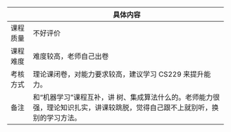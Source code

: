 |       | 具体内容 |
|-------|----------|
| 课程质量 |     不好评价   |
| 课程难度 |    难度较高，老师自己出卷      |
| 考核方式 |    理论课闭卷，对能力要求较高，建议学习 CS229 来提升能力。     |
| 备注    |     和“机器学习”课程互补，讲 树、集成算法什么的。老师能力很强，理论知识扎实，讲课较跳脱，觉得自己跟不上就别听，换别的学习方法。     |







